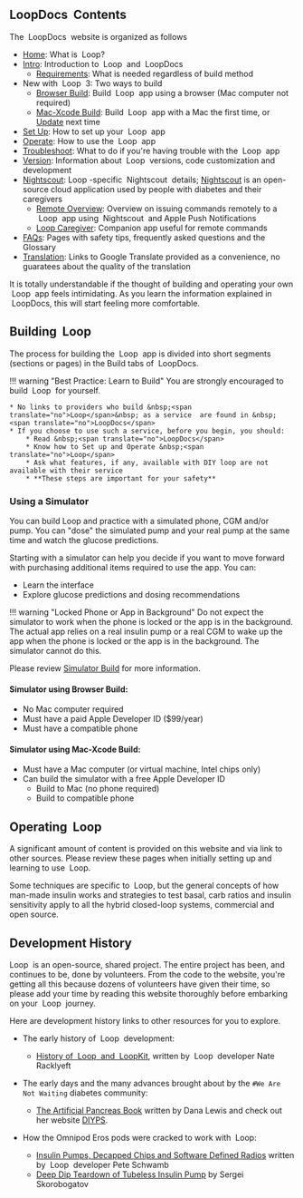 ## <span translate="no">LoopDocs</span>&nbsp; Contents

The &nbsp;<span translate="no">LoopDocs</span>&nbsp; website is organized as follows

* [Home](../index.md): What is &nbsp;<span translate="no">Loop</span>?
* [Intro](overview-intro.md): Introduction to &nbsp;<span translate="no">Loop</span>&nbsp; and &nbsp;<span translate="no">LoopDocs</span>
    * [Requirements](requirements.md): What is needed regardless of build method
* New with &nbsp;<span translate="no">Loop</span>&nbsp; 3: Two ways to build
    * [Browser Build](../gh-actions/gh-overview.md): Build &nbsp;<span translate="no">Loop</span>&nbsp; app using a browser (Mac computer not required)
    * [Mac-Xcode Build](../build/overview.md): Build &nbsp;<span translate="no">Loop</span>&nbsp; app with a Mac the first time, or [Update](../build/updating.md) next time
* [Set Up](../operation/overview.md): How to set up your &nbsp;<span translate="no">Loop</span>&nbsp; app
* [Operate](../operation/loop/open-loop.md): How to use the &nbsp;<span translate="no">Loop</span>&nbsp; app
* [Troubleshoot](../troubleshooting/overview.md): What to do if you're having trouble with the &nbsp;<span translate="no">Loop</span>&nbsp; app
* [Version](../version/overview-version.md): Information about &nbsp;<span translate="no">Loop</span>&nbsp; versions, code customization and development
* [<span translate="no">Nightscout</span>](../nightscout/overview.md): <span translate="no">Loop</span>&nbsp;-specific &nbsp;<span translate="no">Nightscout</span>&nbsp; details; [<span translate="no">Nightscout</span>](https://nightscout.github.io/) is an open-source cloud application used by people with diabetes and their caregivers
    * [Remote Overview](../nightscout/remote-overview.md): Overview on issuing commands remotely to a &nbsp;<span translate="no">Loop</span>&nbsp; app using &nbsp;<span translate="no">Nightscout</span>&nbsp; and Apple Push Notifications
    * [Loop Caregiver](../nightscout/loop-caregiver.md): Companion app useful for remote commands
* [FAQs](../faqs/overview-faqs.md): Pages with safety tips, frequently asked questions and the Glossary
* [Translation](../translate.md): Links to Google Translate provided as a convenience, no guaratees about the quality of the translation

It is totally understandable if the thought of building and operating your own &nbsp;<span translate="no">Loop</span>&nbsp; app feels intimidating. As you learn the information explained in &nbsp;<span translate="no">LoopDocs</span>, this will start feeling more comfortable.


## Building &nbsp;<span translate="no">Loop</span>

The process for building the &nbsp;<span translate="no">Loop</span>&nbsp; app is divided into short segments (sections or pages) in the Build tabs of &nbsp;<span translate="no">LoopDocs</span>.

!!! warning "Best Practice: Learn to Build"
    You are strongly encouraged to build &nbsp;<span translate="no">Loop</span>&nbsp; for yourself.

    * No links to providers who build &nbsp;<span translate="no">Loop</span>&nbsp; as a service  are found in &nbsp;<span translate="no">LoopDocs</span>
    * If you choose to use such a service, before you begin, you should:
        * Read &nbsp;<span translate="no">LoopDocs</span>
        * Know how to Set up and Operate &nbsp;<span translate="no">Loop</span>
        * Ask what features, if any, available with DIY loop are not available with their service
        * **These steps are important for your safety**

### Using a Simulator

You can build&nbsp;<span translate="no">Loop</span>&nbsp;and practice with a simulated phone, CGM and/or pump. You can "dose" the simulated pump and your real pump at the same time and watch the glucose predictions.

Starting with a simulator can help you decide if you want to move forward with purchasing additional items required to use the app. You can:

* Learn the interface
* Explore glucose predictions and dosing recommendations

!!! warning "Locked Phone or App in Background"
    Do not expect the simulator to work when the phone is locked or the app is in the background. The actual app relies on a real insulin pump or a real CGM to wake up the app when the phone is locked or the app is in the background. The simulator cannot do this.

Please review [Simulator Build](../version/simulator.md) for more information.

#### Simulator using Browser Build:

* No Mac computer required
* Must have a paid Apple Developer ID ($99/year)
* Must have a compatible phone

#### Simulator using Mac-Xcode Build:

* Must have a Mac computer (or virtual machine, Intel chips only)
* Can build the simulator with a free Apple Developer ID
    * Build to Mac (no phone required)
    * Build to compatible phone

## Operating &nbsp;<span translate="no">Loop</span>

A significant amount of content is provided on this website and via link to other sources. Please review these pages when initially setting up and learning to use &nbsp;<span translate="no">Loop</span>.

Some techniques are specific to &nbsp;<span translate="no">Loop</span>, but the general concepts of how man-made insulin works and strategies to test basal, carb ratios and insulin sensitivity apply to all the hybrid closed-loop systems, commercial and open source.

## Development History

<span translate="no">Loop</span>&nbsp; is an open-source, shared project. The entire project has been, and continues to be, done by volunteers. From the code to the website, you're getting all this because dozens of volunteers have given their time, so please add your time by reading this website thoroughly before embarking on your &nbsp;<span translate="no">Loop</span>&nbsp; journey.

Here are development history links to other resources for you to explore.

* The early history of &nbsp;<span translate="no">Loop</span>&nbsp; development:
    * [History of &nbsp;<span translate="no">Loop</span>&nbsp; and &nbsp;<span translate="no">LoopKit</span>](https://medium.com/@loudnate/the-history-of-loop-and-loopkit-59b3caf13805), written by &nbsp;<span translate="no">Loop</span>&nbsp; developer Nate Racklyeft

* The early days and the many advances brought about by the `#We Are Not Waiting` diabetes community:
    * [The Artificial Pancreas Book](https://www.artificialpancreasbook.com/) written by Dana Lewis and check out her website [DIYPS](https://diyps.org).

* How the Omnipod Eros pods were cracked to work with &nbsp;<span translate="no">Loop</span>:
    * [Insulin Pumps, Decapped Chips and Software Defined Radios](https://medium.com/@ps2) written by &nbsp;<span translate="no">Loop</span>&nbsp; developer Pete Schwamb
    * [Deep Dip Teardown of Tubeless Insulin Pump](https://arxiv.org/ftp/arxiv/papers/1709/1709.06026.pdf) by Sergei Skorobogatov
